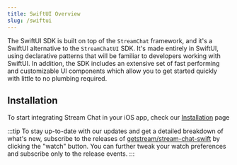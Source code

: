 ```yaml
---
title: SwiftUI Overview
slug: /swiftui
---
```


The SwiftUI SDK is built on top of the `StreamChat` framework, and it's a SwiftUI alternative to the `StreamChatUI` SDK. It's made entirely in SwiftUI, using declarative patterns that will be familiar to developers working with SwiftUI. In addition, the SDK includes an extensive set of fast performing and customizable UI components which allow you to get started quickly with little to no plumbing required.

## Installation

To start integrating Stream Chat in your iOS app, check our [Installation](../basics/integration) page


:::tip
To stay up-to-date with our updates and get a detailed breakdown of what's new, subscribe to the releases of [getstream/stream-chat-swift](https://github.com/GetStream/stream-chat-swiftui/releases) by clicking the "watch" button. You can further tweak your watch preferences and subscribe only to the release events.
:::
